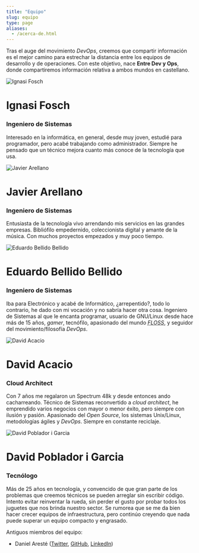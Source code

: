 ```yaml
---
title: "Equipo"
slug: equipo
type: page
aliases:
  - /acerca-de.html
---
```


Tras el auge del movimiento <i>DevOps</i>, creemos que compartir información es el
mejor camino para estrechar la distancia entre los equipos de desarrollo y de
operaciones. Con este objetivo, nace **Entre Dev y Ops**, donde compartiremos
información relativa a ambos mundos en castellano.

<div class="author-card">
  <div class="card">
    <div class="first-info">
      <img alt="Ignasi Fosch"
           src="https://www.gravatar.com/avatar/e7f565896cf71da9e729238d331291c0?size=250"/>
      <div class="profile">
        <h1>Ignasi Fosch</h1>
        <h3>Ingeniero de Sistemas</h3>
        <p class="bio">Interesado en la informática, en general, desde muy joven,
        estudié para programador, pero acabé trabajando como administrador. Siempre
        he pensado que un técnico mejora cuanto más conoce de la tecnología que
        usa.</p>
      </div>
    </div>
    <div class="social-profiles">
        <a href="https://www.natx.cat"><i class="fas fa-globe"></i></a>
        <a href="https://twitter.com/ifosch"><i class="fab fa-twitter"></i></a>
        <a href="https://github.com/ifosch"><i class="fab fa-github"></i></a>
        <a href="https://linkedin.com/in/ifosch"><i class="fab fa-linkedin"></i></a>
    </div>
  </div>
</div>

<div class="author-card">
  <div class="card">
    <div class="first-info">
      <img alt="Javier Arellano"
           src="https://www.gravatar.com/avatar/648f1abd185afa17ed1aed56bfc5e6df?size=250"/>
      <div class="profile">
        <h1>Javier Arellano</h1>
        <h3>Ingeniero de Sistemas</h3>
        <p class="bio">Entusiasta de la tecnología vivo arrendando mis
        servicios en las grandes empresas. Bibliófilo empedernido, coleccionista
        digital y amante de la música. Con muchos proyectos empezados y muy poco
        tiempo.</p>
      </div>
    </div>
    <div class="social-profiles">
        <a href="https://jare.es"><i class="fas fa-globe"></i></a>
        <a href="https://twitter.com/xarellano"><i class="fab fa-twitter"></i></a>
        <a href="https://github.com/jare"><i class="fab fa-github"></i></a>
        <a href="https://linkedin.com/in/xarellano"><i class="fab fa-linkedin"></i></a>
    </div>
  </div>
</div>

<div class="author-card">
  <div class="card">
    <div class="first-info">
      <img alt="Eduardo Bellido Bellido"
           src="https://www.gravatar.com/avatar/20c481cbb757159a75570c3e80b4314e?size=250"/>
      <div class="profile">
        <h1>Eduardo Bellido Bellido</h1>
        <h3>Ingeniero de Sistemas</h3>
        <p class="bio">Iba para Electrónico y acabé de Informático,
        ¿arrepentido?, todo lo contrario, he dado con mi vocación y no sabría
        hacer otra cosa. Ingeniero de Sistemas al que le encanta programar,
        usuario de GNU/Linux desde hace más de 15 años, <i>gamer</i>, tecnófilo,
        apasionado del mundo <i><acronym title="Free/Libre and Open Source Software">FLOSS</acronym></i>,
        y seguidor del movimiento/filosofía <i>DevOps</i>.</p>
      </div>
    </div>
    <div class="social-profiles">
        <a href="https://edubxb.net"><i class="fas fa-globe"></i></a>
        <a href="https://twitter.com/edu2b"><i class="fab fa-twitter"></i></a>
        <a href="https://github.com/edubxb"><i class="fab fa-github"></i></a>
        <a href="https://linkedin.com/in/edubxb"><i class="fab fa-linkedin"></i></a>
    </div>
  </div>
</div>

<div class="author-card">
  <div class="card">
    <div class="first-info">
    <img alt="David Acacio"
         src="https://www.gravatar.com/avatar/a4906de70aaed95d209697943bcdf8a2?size=250"/>
      <div class="profile">
        <h1>David Acacio</h1>
        <h3>Cloud Architect</h3>
        <p class="bio">Con 7 años me regalaron un Spectrum 48k y desde entonces
        ando cacharreando. Técnico de Sistemas reconvertido a
        <i>cloud architect</i>, he emprendido varios negocios con mayor o menor éxito,
        pero siempre con ilusión y pasión. Apasionado del <i>Open Source</i>, los
        sistemas Unix/Linux, metodologías ágiles y <i>DevOps</i>. Siempre en constante
        reciclaje.</p>
      </div>
    </div>
    <div class="social-profiles">
        <a href="https://twitter.com/david_acacio"><i class="fab fa-twitter"></i></a>
        <a href="https://github.com/dacacioa"><i class="fab fa-github"></i></a>
        <a href="https://linkedin.com/in/davidacacio"><i class="fab fa-linkedin"></i></a>
    </div>
  </div>
</div>

<div class="author-card">
  <div class="card">
    <div class="first-info">
    <img alt="David Poblador i Garcia"
         src="https://www.gravatar.com/avatar/a5b4c83f199365ed466bd504b78a5809?size=250"/>
      <div class="profile">
        <h1>David Poblador i Garcia</h1>
        <h3>Tecnólogo</h3>
        <p class="bio">Más de 25 años en tecnología, y convencido de que gran
        parte de los problemas que creemos técnicos se pueden arreglar sin
        escribir código. Intento evitar reinventar la rueda, sin perder el gusto
        por probar todos los juguetes que nos brinda nuestro sector. Se rumorea
        que se me da bien hacer crecer equipos de infraestructura, pero continúo
        creyendo que nada puede superar un equipo compacto y engrasado.</p>
      </div>
    </div>
    <div class="social-profiles">
        <a href="https://davidpoblador.com"><i class="fas fa-globe"></i></a>
        <a href="https://twitter.com/davidpoblador"><i class="fab fa-twitter"></i></a>
        <a href="https://github.com/davidpoblador"><i class="fab fa-github"></i></a>
        <a href="https://linkedin.com/in/davidpoblador"><i class="fab fa-linkedin"></i></a>
    </div>
  </div>
</div>

Antiguos miembros del equipo:

  - Daniel Aresté (<a href="https://twitter.com/dareste">Twitter</a>, <a href="https://github.com/dareste">GitHub</a>, <a href="https://linkedin.com/in/dareste">LinkedIn</a>)
